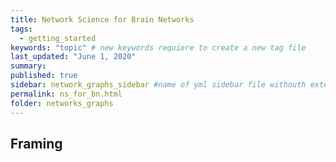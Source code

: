 ```yaml
---
title: Network Science for Brain Networks
tags:
  - getting_started
keywords: "topic" # new keywords requiere to create a new tag file
last_updated: "June 1, 2020"
summary: 
published: true
sidebar: network_graphs_sidebar #name of yml sidebar file withouth extension
permalink: ns_for_bn.html
folder: networks_graphs
---
```


## Framing

